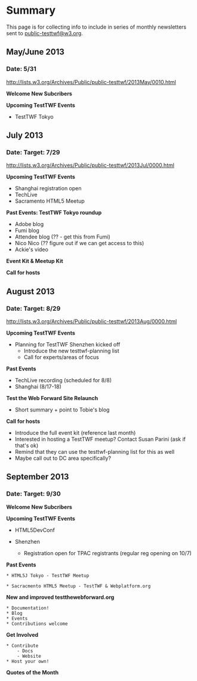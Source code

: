# Summary
This page is for collecting info to include in series of monthly newsletters sent to [public-testtwf@w3.org](http://lists.w3.org/Archives/Public/public-testtwf/).

## May/June 2013
### Date: 5/31
http://lists.w3.org/Archives/Public/public-testtwf/2013May/0010.html

**Welcome New Subcribers**

**Upcoming TestTWF Events**
* TestTWF Tokyo

## July 2013 
### Date: Target: 7/29
http://lists.w3.org/Archives/Public/public-testtwf/2013Jul/0000.html

**Upcoming TestTWF Events**
* Shanghai registration open
* TechLive
* Sacramento HTML5 Meetup

**Past Events: TestTWF Tokyo roundup**
* Adobe blog
* Fumi blog
* Attendee blog (?? - get this from Fumi)
* Nico Nico (?? figure out if we can get access to this)
* Ackie's video 

**Event Kit & Meetup Kit**

**Call for hosts**

## August 2013
### Date: Target: 8/29
http://lists.w3.org/Archives/Public/public-testtwf/2013Aug/0000.html

**Upcoming TestTWF Events**
* Planning for TestTWF Shenzhen kicked off 
   * Introduce the new testtwf-planning list
   * Call for experts/areas of focus

**Past Events**
* TechLive recording (scheduled for 8/8)
* Shanghai (8/17-18)

**Test the Web Forward Site Relaunch**
   * Short summary + point to Tobie's blog

**Call for hosts**
   * Introduce the full event kit (reference last month)
   * Interested in hosting a TestTWF meetup? Contact Susan Parini (ask if that's ok)
   * Remind that they can use the testtwf-planning list for this as well
   * Maybe call out to DC area specifically?
   
## September 2013
### Date: Target: 9/30

**Welcome New Subcribers**

**Upcoming TestTWF Events**

* HTML5DevConf

* Shenzhen
    - Registration open for TPAC registrants (regular reg opening on 10/7)

**Past Events**
    
    * HTML5J Tokyo - TestTWF Meetup
    
    * Sacracmento HTML5 Meetup - TestTWF & Webplatform.org

**New and improved testthewebforward.org**
    
    * Documentation!
    * Blog
    * Events
    * Contributions welcome

**Get Involved**
    
    * Contribute
        - Docs
        - Website
    * Host your own!

**Quotes of the Month** 

